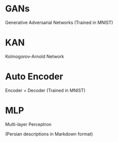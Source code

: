 # GANs
Generative Adversarial Networks (Trained in MNIST)

# KAN
Kolmogorov-Arnold Network

# Auto Encoder
Encoder + Decoder (Trained in MNIST)

# MLP
Multi-layer Perceptron 

(Persian descriptions in Markdown format)
